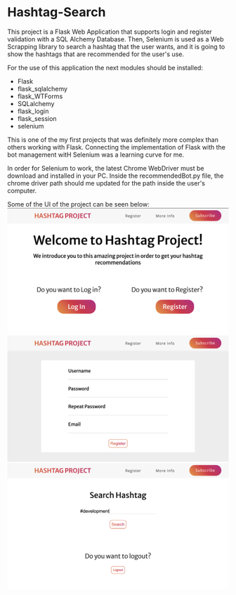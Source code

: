 Hashtag-Search 
==============
This project is a Flask Web Application that supports login and register validation with a SQL Alchemy Database. Then, Selenium is used as a Web Scrapping library to search a hashtag that the user wants, and it is going to show the hashtags that are recommended for the user's use.

For the use of this application the next modules should be installed: 
- Flask 
- flask_sqlalchemy 
- flask_WTForms 
- SQLalchemy 
- flask_login 
- flask_session 
- selenium 

This is one of the my first projects that was definitely more complex than others working with Flask. Connecting the implementation of Flask with the bot management witH Selenium was a learning curve for me. 

In order for Selenium to work, the latest Chrome WebDriver must be download and installed in your PC. Inside the recommendedBot.py file, the chrome driver path should me updated for the path inside the user's computer.

Some of the UI of the project can be seen below:
![alt text](https://github.com/sergioq12/Hashtag-Search/blob/main/HashtagProject1.png)
![alt text](https://github.com/sergioq12/Hashtag-Search/blob/main/HashtagProject2.png)
![alt text](https://github.com/sergioq12/Hashtag-Search/blob/main/HashtagProject3.png)

